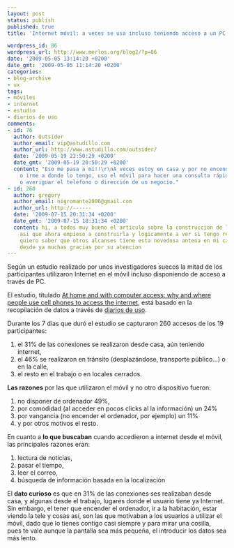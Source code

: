 ```yaml
---
layout: post
status: publish
published: true
title: 'Internet móvil: a veces se usa incluso teniendo acceso a un PC'

wordpress_id: 86
wordpress_url: http://www.merlos.org/blog2/?p=86
date: '2009-05-05 13:14:20 +0200'
date_gmt: '2009-05-05 11:14:20 +0200'
categories:
- blog-archive
- ux
tags:
- móviles
- internet
- estudio
- diarios de uso
comments:
- id: 76
  author: Outsider
  author_email: vip@astudillo.com
  author_url: http://www.astudillo.com/outsider/
  date: '2009-05-19 22:50:29 +0200'
  date_gmt: '2009-05-19 20:50:29 +0200'
  content: "Eso me pasa a mí!!\r\nA veces estoy en casa y por no encender el ordenador
    o irme a donde lo tengo, uso el móvil para hacer una consulta rápida a Wikipedia
    o averiguar el teléfono o dirección de un negocio."
- id: 260
  author: gregory
  author_email: nigromante2006@gmail.com
  author_url: http://------
  date: '2009-07-15 20:31:34 +0200'
  date_gmt: '2009-07-15 18:31:34 +0200'
  content: hi, a todos muy bueno el articulo sobre la construccion de la antena PRINGLES
    asi que ahora empieso a construirla y logicamente a ver si tengo resultados ,tambien
    quiero saber que otros alcanses tiene esta novedosa antena en mi caso por supuesto
    desde ya muchas gracias por su atencion
---
```

<p>Según un estudio realizado por unos investigadores suecos la mitad de los participantes utilizaron Internet en el móvil incluso disponiendo de acceso a través de PC.</p>
<p>El estudio, titulado <a title="estudio uso del móvil" href="http://portal2.acm.org/citation.cfm?id=1518701.1518951&amp;coll=portal&amp;dl=ACM&amp;type=series&amp;idx=SERIES260&amp;part=series&amp;WantType=series&amp;title=CHI:%20Conference%20on%20Human%20Factors%20in%20Computing%20Systems&amp;CFID=575755565&amp;CFTOKEN=575755565">At home and with computer access: why and where people use cell phones to access the internet</a>, está basado en la recopilación de datos a través de <a href="http://dnxgroup.com/publicaciones/articulos/articulo-diario-uso.html">diarios de uso</a>. </p>
<p>Durante los 7 días que duró el estudio se capturaron 260 accesos de los 19 participantes:</p>
<ol>
<li>el 31% de las conexiones se realizaron desde casa, aún teniendo internet,</li>
<li>el 46% se realizaron en tránsito (desplazándose, transporte público...) o en la calle,</li>
<li>el resto en el trabajo o en locales cerrados.</li>
</ol>
<p><strong style="font-weight: bold;">Las razones</strong> por las que utilizaron el móvil y no otro dispositivo fueron:</p>
<ol>
<li> no disponer de ordenador 49%,</li>
<li> por comodidad (al acceder en pocos clicks al la información) un 24% </li>
<li> por vangancia (no encender el ordenador, por ejemplo) un 11% </li>
<li> y por otros motivos el resto.</li>
</ol>
<div>En cuanto a <strong style="font-weight: bold;">lo que buscaban</strong> cuando accedieron a internet desde el móvil, las principales razones eran:</div>
<div>
<ol>
<li>lectura de noticias,</li>
<li>pasar el tiempo,</li>
<li>leer el correo,</li>
<li>búsqueda de información basada en la localización</li>
</ol>
</div>
<div>El <strong style="font-weight: bold;">dato curioso</strong> es que en 31% de las conexiones ses realizaban desde casa, y algunas desde el trabajo, lugares donde el usuario tiene ya Internet.  Sin embargo, el tener que encender el ordenador, ir a la habitación, estar viendo la tele y cosas así, son las que motivaban a los usuarios a utilizar el móvil, dado que lo tienes contigo casi siempre y para mirar una cosilla, pues te vale aunque la pantalla sea más pequeña,  el introducir los datos sea más lento. </div>
